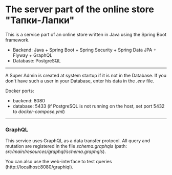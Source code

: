 # The server part of the online store "Тапки-Лапки"

This is a service part of an online store written in Java using the Spring Boot framework.

- Backend: Java + Spring Boot + Spring Security + Spring Data JPA + Flyway + GraphQL
- Database: PostgreSQL
---

A Super Admin is created at system startup if it is not in the Database. If you don't have such a user in your Database, enter his data in the _.env_ file.

Docker ports:
- backend: 8080
- database: 5433 (if PostgreSQL is not running on the host, set port 5432 to _docker-compose.yml_)
---
### GraphQL

This service uses GraphQL as a data transfer protocol. All query and mutation are registered in the file _schema.graphqls_ (path: _src/main/resources/graphql/schema.graphqls_).

You can also use the web-interface to test queries (http://localhost:8080/graphiql).